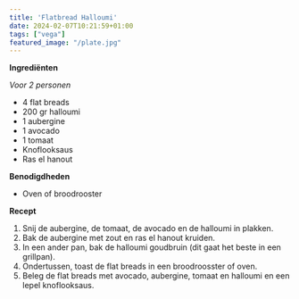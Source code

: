 ```yaml
---
title: 'Flatbread Halloumi'
date: 2024-02-07T10:21:59+01:00
tags: ["vega"]
featured_image: "/plate.jpg"
---
```


**Ingrediënten**

*Voor 2 personen*
- 4 flat breads
- 200 gr halloumi
- 1 aubergine
- 1 avocado
- 1 tomaat
- Knoflooksaus
- Ras el hanout

**Benodigdheden**
- Oven of broodrooster

**Recept**
1. Snij de aubergine, de tomaat, de avocado en de halloumi in plakken.
2. Bak de aubergine met zout en ras el hanout kruiden.
3. In een ander pan, bak de halloumi goudbruin (dit gaat het beste in een grillpan).
4. Ondertussen, toast de flat breads in een broodroosster of oven.
5. Beleg de flat breads met avocado, aubergine, tomaat en halloumi en een lepel knoflooksaus.